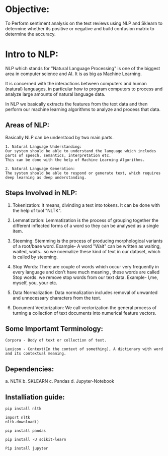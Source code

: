 # Objective:
To Perform sentiment analysis on the text reviews using NLP and Sklearn to determine whether its positive or negative and build confusion matrix to determine the accuracy.

# Intro to NLP:
NLP which stands for "Natural Language Processing" is one of the biggest area in computer science and AI. It is as big as Machine Learning.

It is concerned with the interactions between computers and human (natural) languages, in particular how to program computers to process and analyze large amounts of natural language data.

In NLP we basically extracts the features from the text data and then perform our machine learning algorithms to analyze and process that data.

## Areas of NLP:
Basically NLP can be understood by two main parts.

```
1. Natural Language Understanding:
Our system should be able to understand the language which includes parts of speech, semantics, interpretation etc. 
This can be done with the help of Machine Learning Algorithms.

2. Natural Language Generation:
The system should be able to respond or generate text, which requires deep learning as deep understanding.

```

## Steps Involved in NLP:

1. Tokenization: It means, divinding a text into tokens. It can be done with the help of tool "NLTK". 

2. Lemmatization: Lemmatization is the process of grouping together the different inflected forms of a word so they can be analysed as a single item.

3. Steeming: Stemming is the process of producing morphological variants of a root/base word. 
Example- A word "Wait" can be written as waiting, waited, waits...so we noemalize these kind of text in our dataset, which is called by steeming.

4. Stop Words: There are couple of words which occur very frequently in every language and don’t have much meaning , these words are called Stop words. we remove stop words from our text data. 
Example- I,me, myself, you, your etc.

5. Data Normalization: Data normalization includes removal of unwanted and unnecessary characters from the text.

6. Document Vectorization: We call vectorization the general process of turning a collection of text documents into numerical feature vectors.

## Some Importamt Terminology:

```
Corpora - Body of text or collection of text.

Lexicon - Context(In the context of something), A dictionary with word and its contextual meaning.

```

## Dependencies:

a. NLTK
b. SKLEARN
c. Pandas 
d. Jupyter-Notebook

## Installiation guide:

```
pip install nltk

import nltk
nltk.download()

pip install pandas

pip install -U scikit-learn

Pip install jupyter

```
